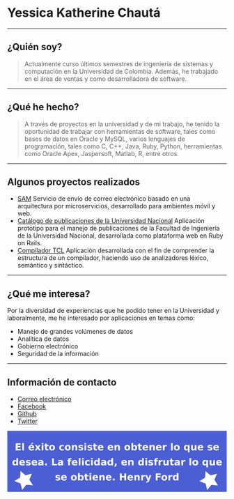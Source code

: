 # Yessica Katherine Chautá

----
## ¿Quién soy?

> Actualmente curso últimos semestres de ingeniería de sistemas y computación en la Universidad de Colombia. Además, he trabajado en el área de ventas y como desarrolladora de software.

----
## ¿Qué he hecho?

> A través de proyectos en la universidad y de mi trabajo, he tenido la oportunidad de trabajar con herramientas de software, tales como bases de datos en Oracle y MySQL, varios lenguajes de programación, tales como C, C++, Java, Ruby, Python, herramientas como Oracle Apex, Jaspersoft, Matlab, R, entre otros.

----
## Algunos proyectos realizados

* [SAM](https://github.com/SoftwareArchitectureMail) Servicio de envío de correo electrónico basado en una arquitectura por microservicios, desarrollado para ambientes móvil y web.
* [Catálogo de publicaciones de la Universidad Nacional](https://github.com/CatalogoPublicacionesIngenieriaUnal/catalogoPublicaciones) Aplicación prototipo para el manejo de publicaciones de la Facultad de Ingeniería de la Universidad Nacional, desarrollada como plataforma web en Ruby on Rails.
* [Compilador TCL](https://github.com/mesirendon/lexicanalyzer) Aplicación desarrollada con el fin de comprender la estructura de un compilador, haciendo uso de analizadores léxico, semántico y sintáctico.

----
## ¿Qué me interesa?

Por la diversidad de experiencias que he podido tener en la Universidad y laboralmente, me he interesado por aplicaciones en temas como:

* Manejo de grandes volúmenes de datos
* Analítica de datos
* Gobierno electrónico
* Seguridad de la información

---
## Información de contacto

* [Correo electrónico](mailto:ykchautai@unal.edu.co)
* [Facebook](https://www.facebook.com/yecassi)
* [Github](http://github.com/ykchautai)
* [Twitter](https://twitter.com/yecassi)

![](https://github.com/ykchautai/ykchautai.github.io/blob/master/images/phrase.png?raw=true)
